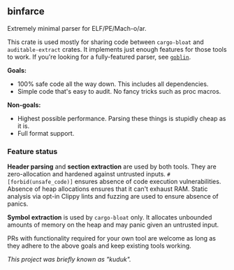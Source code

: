 ## binfarce

Extremely minimal parser for ELF/PE/Mach-o/ar.

This crate is used mostly for sharing code between `cargo-bloat` and `auditable-extract` crates. It implements just enough features for those tools to work. If you're looking for a fully-featured parser, see [`goblin`](https://crates.io/crates/goblin).

**Goals:**

 - 100% safe code all the way down. This includes all dependencies.
 - Simple code that's easy to audit. No fancy tricks such as proc macros.

**Non-goals:**

 - Highest possible performance. Parsing these things is stupidly cheap as it is.
 - Full format support.

### Feature status

**Header parsing** and **section extraction** are used by both tools. They are zero-allocation and hardened against untrusted inputs. `#[forbid(unsafe_code)]` ensures absence of code execution vulnerabilities. Absence of heap allocations ensures that it can't exhaust RAM. Static analysis via opt-in Clippy lints and fuzzing are used to ensure absence of panics.

**Symbol extraction** is used by `cargo-bloat` only. It allocates unbounded amounts of memory on the heap and may panic given an untrusted input.

PRs with functionality required for your own tool are welcome as long as they adhere to the above goals and keep existing tools working.

_This project was briefly known as "kuduk"._
